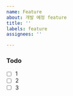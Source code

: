 ```yaml
---
name: Feature
about: 개발 예정 feature
title: ''
labels: feature
assignees: ''

---
```


### Todo

- [ ] 1
- [ ] 2
- [ ] 3
